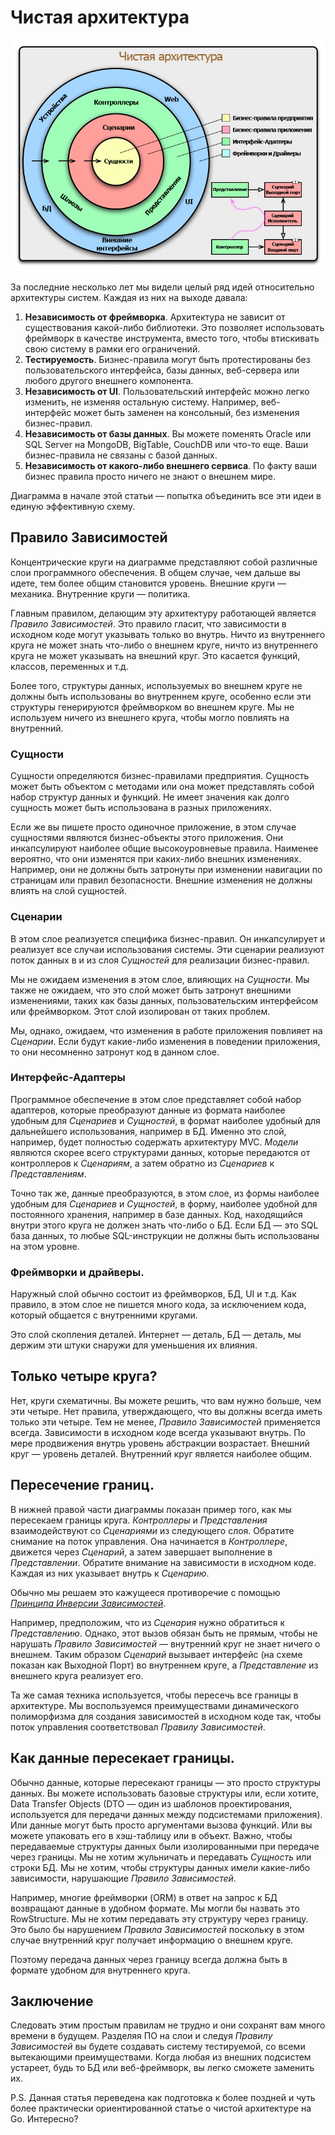 # Чистая архитектура

![image info](./img_1.png)

За последние несколько лет мы видели целый ряд идей относительно архитектуры систем. Каждая из них на выходе давала:

1.  **Независимость от фреймворка**. Архитектура не зависит от существования какой-либо библиотеки. Это позволяет использовать фреймворк в качестве инструмента, вместо того, чтобы втискивать свою систему в рамки его ограничений.
2.  **Тестируемость**. Бизнес-правила могут быть протестированы без пользовательского интерфейса, базы данных, веб-сервера или любого другого внешнего компонента.
3.  **Независимоcть от UI**. Пользовательский интерфейс можно легко изменить, не изменяя остальную систему. Например, веб-интерфейс может быть заменен на консольный, без изменения бизнес-правил.
4.  **Независимоcть от базы данных**. Вы можете поменять Oracle или SQL Server на MongoDB, BigTable, CouchDB или что-то еще. Ваши бизнес-правила не связаны с базой данных.
5.  **Независимость от какого-либо внешнего сервиса**. По факту ваши бизнес правила просто ничего не знают о внешнем мире.

Диаграмма в начале этой статьи — попытка объединить все эти идеи в единую эффективную схему.

## Правило Зависимостей

Концентрические круги на диаграмме представляют собой различные слои программного обеспечения. В общем случае, чем дальше вы идете, тем более общим становится уровень. Внешние круги — механика. Внутренние круги — политика.

Главным правилом, делающим эту архитектуру работающей является _Правило Зависимостей_. Это правило гласит, что зависимости в исходном коде могут указывать только во внутрь. Ничто из внутреннего круга не может знать что-либо о внешнем круге, ничто из внутреннего круга не может указывать на внешний круг. Это касается функций, классов, переменных и т.д.

Более того, структуры данных, используемых во внешнем круге не должны быть использованы во внутреннем круге, особенно если эти структуры генерируются фреймворком во внешнем круге. Мы не используем ничего из внешнего круга, чтобы могло повлиять на внутренний.

### Сущности

Сущности определяются бизнес-правилами предприятия. Сущность может быть объектом с методами или она может представлять собой набор структур данных и функций. Не имеет значения как долго сущность может быть использована в разных приложениях.

Если же вы пишете просто одиночное приложение, в этом случае сущностями являются бизнес-объекты этого приложения. Они инкапсулируют наиболее общие высокоуровневые правила. Наименее вероятно, что они изменятся при каких-либо внешних изменениях. Например, они не должны быть затронуты при изменении навигации по страницам или правил безопасности. Внешние изменения не должны влиять на слой сущностей.


### Сценарии


В этом слое реализуется специфика бизнес-правил. Он инкапсулирует и реализует все случаи использования системы. Эти сценарии реализуют поток данных в и из слоя _Cущностей_ для реализации бизнес-правил.

Мы не ожидаем изменения в этом слое, влияющих на _Cущности_. Мы также не ожидаем, что это слой может быть затронут внешними изменениями, таких как базы данных, пользовательским интерфейсом или фреймворком. Этот слой изолирован от таких проблем.

Мы, однако, ожидаем, что изменения в работе приложения повлияет на _Cценарии_. Если будут какие-либо изменения в поведении приложения, то они несомненно затронут код в данном слое.


### Интерфейс-Адаптеры


Программное обеспечение в этом слое представляет собой набор адаптеров, которые преобразуют данные из формата наиболее удобным для _Сценариев_ и _Сущностей_, в формат наиболее удобный для дальнейшего использования, например в БД. Именно это слой, например, будет полностью содержать архитектуру MVC. _Модели_ являются скорее всего структурами данных, которые передаются от контроллеров к _Сценариям_, а затем обратно из _Сценариев_ к _Представлениям_.

Точно так же, данные преобразуются, в этом слое, из формы наиболее удобным для _Сценариев_ и _Сущностей_, в форму, наиболее удобной для постоянного хранения, например в базе данных. Код, находящийся внутри этого круга не должен знать что-либо о БД. Если БД — это SQL база данных, то любые SQL-инструкции не должны быть использованы на этом уровне.


### Фреймворки и драйверы.

Наружный слой обычно состоит из фреймворков, БД, UI и т.д. Как правило, в этом слое не пишется много кода, за исключением кода, который общается с внутренними кругами.

Это слой скопления деталей. Интернет — деталь, БД — деталь, мы держим эти штуки снаружи для уменьшения их влияния.

## Только четыре круга?

Нет, круги схематичны. Вы можете решить, что вам нужно больше, чем эти четыре. Нет правила, утверждающего, что вы должны всегда иметь только эти четыре. Тем не менее, _Правило Зависимостей_ применяется всегда. Зависимости в исходном коде всегда указывают внутрь. По мере продвижения внутрь уровень абстракции возрастает. Внешний круг — уровень деталей. Внутренний круг является наиболее общим.

## Пересечение границ.

В нижней правой части диаграммы показан пример того, как мы пересекаем границы круга. _Контроллеры_ и _Представления_ взаимодействуют со _Сценариями_ из следующего слоя. Обратите снимание на поток управления. Она начинается в _Контроллере_, движется через _Сценарий_, а затем завершает выполнение в _Представлении_. Обратите внимание на зависимости в исходном коде. Каждая из них указывает внутрь к _Сценарию_.

Обычно мы решаем это кажущееся противоречие с помощью _[Принципа Инверсии Зависимостей](https://ru.wikipedia.org/wiki/%D0%9F%D1%80%D0%B8%D0%BD%D1%86%D0%B8%D0%BF_%D0%B8%D0%BD%D0%B2%D0%B5%D1%80%D1%81%D0%B8%D0%B8_%D0%B7%D0%B0%D0%B2%D0%B8%D1%81%D0%B8%D0%BC%D0%BE%D1%81%D1%82%D0%B5%D0%B9)_.

Например, предположим, что из _Сценария_ нужно обратиться к _Представлению_. Однако, этот вызов обязан быть не прямым, чтобы не нарушать _Правило Зависимостей_ — внутренний круг не знает ничего о внешнем. Таким образом _Сценарий_ вызывает интерфейс (на схеме показан как Выходной Порт) во внутреннем круге, а _Представление_ из внешнего круга реализует его.

Та же самая техника используется, чтобы пересечь все границы в архитектуре. Мы воспользуемся преимуществами динамического полиморфизма для создания зависимостей в исходном коде так, чтобы поток управления соответствовал _Правилу Зависимостей_.

## Как данные пересекает границы.

Обычно данные, которые пересекают границы — это просто структуры данных. Вы можете использовать базовые структуры или, если хотите, Data Transfer Objects (DTO — один из шаблонов проектирования, используется для передачи данных между подсистемами приложения). Или данные могут быть просто аргументами вызова функций. Или вы можете упаковать его в хэш-таблицу или в объект. Важно, чтобы передаваемые структуры данных были изолированными при передаче через границы. Мы не хотим жульничать и передавать _Сущность_ или строки БД. Мы не хотим, чтобы структуры данных имели какие-либо зависимости, нарушающие _Правило Зависимостей_.

Например, многие фреймворки (ORM) в ответ на запрос к БД возвращают данные в удобном формате. Мы могли бы назвать это RowStructure. Мы не хотим передавать эту структуру через границу. Это было бы нарушением _Правила Зависимостей_ поскольку в этом случае внутренний круг получает информацию о внешнем круге.

Поэтому передача данных через границу всегда должна быть в формате удобном для внутреннего круга.

## Заключение

Следовать этим простым правилам не трудно и они сохранят вам много времени в будущем. Разделяя ПО на слои и следуя _Правилу Зависимостей_ вы будете создавать систему тестируемой, со всеми вытекающими преимуществами. Когда любая из внешних подсистем устареет, будь то БД или веб-фреймворк, вы легко сможете заменить их.

P.S. Данная статья переведена как подготовка к более поздней и чуть более практически ориентированной статье о чистой архитектуре на Go. Интересно?
